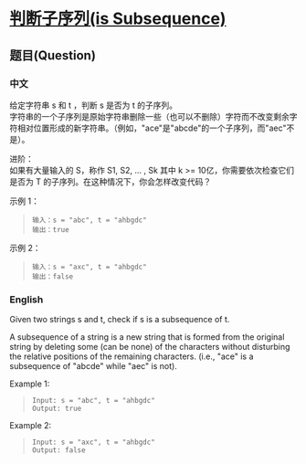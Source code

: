 # [判断子序列(is Subsequence)](https://leetcode-cn.com/problems/is-subsequence/)
## 题目(Question)
### 中文
给定字符串 s 和 t ，判断 s 是否为 t 的子序列。<br>
字符串的一个子序列是原始字符串删除一些（也可以不删除）字符而不改变剩余字符相对位置形成的新字符串。（例如，"ace"是"abcde"的一个子序列，而"aec"不是）。

进阶：<br>
如果有大量输入的 S，称作 S1, S2, ... , Sk 其中 k >= 10亿，你需要依次检查它们是否为 T 的子序列。在这种情况下，你会怎样改变代码？

示例 1：
>`输入：s = "abc", t = "ahbgdc"`<br>
>`输出：true`

示例 2：
>`输入：s = "axc", t = "ahbgdc"`<br>
>`输出：false`
### English
Given two strings s and t, check if s is a subsequence of t.

A subsequence of a string is a new string that is formed from the original string by deleting some (can be none) of the characters without disturbing the relative positions of the remaining characters. (i.e., "ace" is a subsequence of "abcde" while "aec" is not).

Example 1:
>`Input: s = "abc", t = "ahbgdc"`<br>
>`Output: true`

Example 2:
>`Input: s = "axc", t = "ahbgdc"`<br>
>`Output: false`

